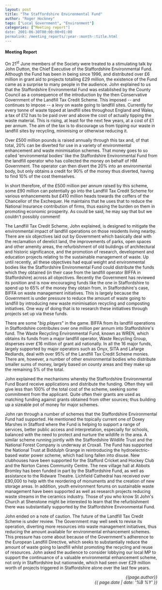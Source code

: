 ```yaml
---
layout: post
title: "The Staffordshire Environmental Fund"
author: "Roger Hockney"
tags: ["Local Government", "Environment"]
categories: [“Meeting report"]
date: 2001-06-30T00:00:00+01:00
permalink: /meeting_reports/:year-:month-:title.html
---
```

#### Meeting Report ####

On 21<sup>st</sup> June members of the Society were treated to a stimulating talk by John Dutton, the Chief Executive of the Staffordshire Environmental Fund. Although the Fund has been in being since 1996, and distributed over £6 million in grant aid to projects totalling £29 million, the existence of the Fund came as a surprise to many people in the audience. John explained to us that the Staffordshire Environmental Fund was established by the County Council as a consequence of the introduction by the then Conservative Government of the Landfill Tax Credit Scheme. This imposed -- and continues to impose -- a levy on waste going to landfill sites. Currently for every tonne of waste tipped at landfill sites throughout England and Wales, a tax of £12 has to be paid over and above the cost of actually tipping the waste material. This is rising, at least for the next few years, at a cost of £1 per annum. The aim of the tax is to discourage us from tipping our waste in landfill sites by recycling, minimising or otherwise reducing it. 

Over £500 million pounds is raised annually through this tax and, of that total, 20% can be diverted for use in a variety of environmental enhancement and waste minimisation schemes. That money goes to so called 'environmental bodies' like the Staffordshire Environmental Fund from the landfill operator who has collected the money on behalf of HM Government. The operator can then divert the 20% into an environmental body, but only obtains a credit for 90% of the money thus diverted, having to find 10% of the cost themselves. 

In short therefore, of the £500 million per annum raised by this scheme, some £90 million can potentially go into the Landfill Tax Credit Scheme for various enhancements but £410 million heads towards the coffers of the Chancellor of the Exchequer. He maintains that he uses that to reduce the National Insurance contribution of firms, thus easing the burden on them in promoting economic prosperity. As could be said, he may say that but we couldn't possibly comment! 

The Landfill Tax Credit Scheme, John explained, is designed to mitigate the environmental impact of landfill operations on those residents living nearby. There are six objectives laid out by Government which basically deal with the reclamation of derelict land, the improvements of parks, open spaces and other amenity areas, the refurbishment of old buildings of architectural and historic significance, and the promotion of research, development and education projects relating to the sustainable management of waste. Up until recently, all these objectives had equal weight and environmental bodies like the Staffordshire Environmental Fund could distribute the funds which they obtained (in their case from the landfill operator BIFFA in Staffordshire) across all objectives. Recently the Government has reviewed its position and is now encouraging funds like the one in Staffordshire to spend up to 65% of the money they obtain from, in Staffordshire's case, BIFFA on waste management initiatives. This is largely because the Government is under pressure to reduce the amount of waste going to landfill by introducing new waste minimisation recycling and composting initiatives. One way of doing that is to research these initiatives through projects set up via these funds. 

There are some "*big players*" in the game. BIFFA from its landfill operations in Staffordshire contributes over one million per annum into Staffordshire's fund. The Waste Recycling Environmental Fund, known as WREN, which obtains its funds from a major landfill operator, Waste Recycling Group, disperses over £16 million of grant aid nationally. In all the 16 major funds, largely supported by major operators such as Onyx, SITA and Lafarge Redlands, deal with over 95% of the Landfill Tax Credit Scheme monies. There are, however, a number of other environmental bodies who distribute smaller sums of money, largely based on county areas and they make up the remaining 5% of the total. 

John explained the mechanisms whereby the Staffordshire Environmental Fund Board receive applications and distribute the funding. Often they will give less than 100% of the total cost of the scheme, seeking some commitment from the applicant. Quite often their grants are used as matching funding against grants obtained from other sources; thus building up a sizeable pot of money for major schemes. 

John ran through a number of schemes that the Staffordshire Environmental Fund had supported. He mentioned the topically current one of Doxey Marshes in Stafford where the Fund is helping to support a range of services, better public access and interpretation, especially for schools, balanced with the need to protect and nurture the wildlife in the area. A similar scheme running jointly with the Staffordshire Wildlife Trust and the National Forest Company is underway at Croxall. The Fund has supported the National Trust at Biddulph Grange in reintroducing the hydroelectric- based water power scheme, which had long fallen into disuse. New clubhouses have been supported for the Stafford Cricket and Hockey Club and the Norton Canes Community Centre. The new village hall at Abbots Bromley has been funded in part by the Staffordshire Fund, as well as assistance to the Ridware Theatre. Lichfield Cathedral has received over £90,000 to help with the reordering of monuments and the creation of new storage areas. In addition, youth environment forums on sustainable waste management have been supported as well as research projects reducing waste streams in the ceramics industry. Those of you who know St John's Church at Shenstone might be interested to learn that the refurbishment there was substantially supported by the Staffordshire Environmental Fund. 

John ended on a note of caution. The future of the Landfill Tax Credit Scheme is under review. The Government may well seek to revise its operation, diverting more resources into waste management initiatives, thus reducing the amount available for environmental enhancement schemes. This pressure has come about because of the Government's adherence to the European Landfill Directive, which seeks to substantially reduce the amount of waste going to landfill whilst promoting the recycling and reuse of resources. John asked the audience to consider lobbying our local MP to support the continuance of a valuable environmental enhancement scheme, not only in Staffordshire but nationwide, which had seen over £29 million worth of projects triggered in Staffordshire alone over the last few years. 

<p align="right"><i> {{page.author}} <br> {{ page.date | date: '%B %Y' }} </i></p>
